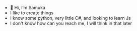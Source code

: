 - 👋 Hi, I’m Samuka
- I like to create things
- I know some python, very little C#, and looking to learn Js
- I don't know how can you reach me, I will think in that later
